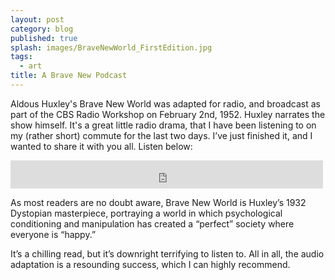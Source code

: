 ```yaml
---
layout: post
category: blog
published: true
splash: images/BraveNewWorld_FirstEdition.jpg
tags: 
  - art
title: A Brave New Podcast
---
```




Aldous Huxley's Brave New World was adapted for radio, and broadcast as part of the CBS Radio Workshop on February 2nd, 1952. Huxley narrates the show himself. It's a great little radio drama, that I have been listening to on my (rather short) commute for the last two days. I’ve just finished it, and I wanted to share it with you all. Listen below: 
<iframe src="https://archive.org/embed/CbsRadioWorkshop-BraveNewWorldjohnr2443" width="500" height="45" frameborder="0" webkitallowfullscreen="true" mozallowfullscreen="true" allowfullscreen="true" style="clear:both;"></iframe>

As most readers are no doubt aware, Brave New World is Huxley’s 1932 Dystopian masterpiece, portraying a world in which psychological conditioning and manipulation has created a “perfect” society where everyone is “happy.” 

It’s a chilling read, but it’s downright terrifying to listen to. All in all, the audio adaptation is a resounding success, which I can highly recommend.
